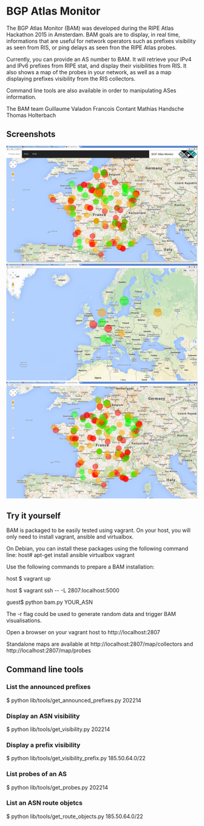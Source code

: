 # BGP Atlas Monitor

The BGP Atlas Monitor (BAM) was developed during the RIPE Atlas Hackathon 2015
in Amsterdam. BAM goals are to display, in real time, informations that are
useful for network operators such as prefixes visibility as seen from RIS, or
ping delays as seen fron the RIPE Atlas probes.

Currently, you can provide an AS number to BAM. It will retrieve your IPv4 and
IPv6 prefixes from RIPE stat, and display their visibilities from RIS. It also
shows a map of the probes in your network, as well as a map displaying prefixes
visibility from the RIS collectors.

Command line tools are also available in order to manipulating ASes information.

The BAM team
  Guillaume Valadon
  Francois Contant
  Mathias Handsche
  Thomas Holterbach


## Screenshots

![BAM index page](https://raw.githubusercontent.com/guedou/bam/master/data/screenshots/bam_index.png)
![BAM collectors map](https://raw.githubusercontent.com/guedou/bam/master/data/screenshots/bam_maps_collectors.png)
![BAM probes map](https://raw.githubusercontent.com/guedou/bam/master/data/screenshots/bam_maps_probes.png)


## Try it yourself 

BAM is packaged to be easily tested using vagrant. On your host, you will only
need to install vagrant, ansible and virtualbox.

On Debian, you can install these packages using the following command line:
host# apt-get install ansible virtualbox vagrant

Use the following commands to prepare a BAM installation:

host $ vagrant up

host $ vagrant ssh -- -L 2807:localhost:5000

guest$ python bam.py YOUR_ASN

The -r flag could be used to generate random data and trigger BAM
visualisations.

Open a browser on your vagrant host to http://localhost:2807

Standalone maps are available at http://localhost:2807/map/collectors and
http://localhost:2807/map/probes

## Command line tools

### List the announced prefixes
$ python lib/tools/get_announced_prefixes.py 202214

### Display an ASN visibility
$ python lib/tools/get_visibility.py 202214

### Display a prefix visibility
$ python lib/tools/get_visibility_prefix.py 185.50.64.0/22

### List probes of an AS
$ python lib/tools/get_probes.py 202214

### List an ASN route objetcs
$ python lib/tools/get_route_objects.py 185.50.64.0/22
